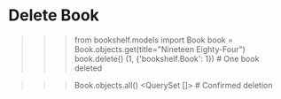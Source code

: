 # Delete Book

>>> from bookshelf.models import Book
>>> book = Book.objects.get(title="Nineteen Eighty-Four")
>>> book.delete()
(1, {'bookshelf.Book': 1})  # One book deleted

>>> Book.objects.all()
<QuerySet []>  # Confirmed deletion
